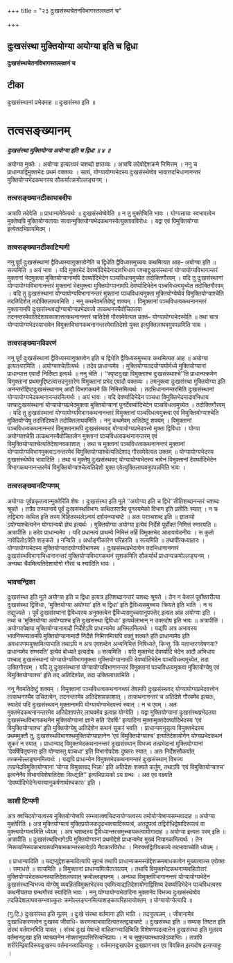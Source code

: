 +++
title = "२३ दुःखसंस्थचेतनविभागस्तल्लक्षणं च"

+++


## दुःखसंस्था मुक्तियोग्या अयोग्या इति च द्विधा

**दुःखसंस्थचेतनविभागस्तल्लक्षणं च**

## **टीका**

दुःखसंस्थानां प्रभेदमाह ॥ दुःखसंस्था इति ॥

# **तत्वसङ्ख्यानम्**

***दुःखसंस्था मुक्तियोग्या अयोग्या इति च द्विधा ॥ ४ ॥***

अयोग्या मुक्तेः । अयोग्या इत्यतःपरं चशब्दो ज्ञातव्यः । अत्रापि तदेवोद्देशक्रमे निमित्तम् । ननु च प्राधान्याद्विमुक्तभेदः प्रथमं वक्तव्यः । सत्यं, योग्यायोग्यभेदस्य दुःखसंस्थेष्वेव भावात्तदभिधानानन्तरं मुक्तियोग्यभेदकथनस्य सौकर्यात्क्रमोल्लङ्घनम् ।

### **तत्वसङ्ख्यानटीकाभावदीपः**

अत्रापि तदेवेति ॥ प्राधान्यमेवेत्यर्थः ॥ दुःखसंस्थेष्वेवेति ॥ न तु मुक्तेष्विति भावः । योग्यतायाः स्वभावत्वेन मुक्तेष्वपि मुक्तियोग्यतायाः सत्वान्मुक्तियोग्यभेदकथनस्येत्युक्तावविरोधः । यद्वा एवं विमुक्तियोग्या इत्येतदभिप्रायमिदम् ।

### **तत्वसङ्ख्यानटीकाटिप्पणी**

ननु पूर्वं दुःखसंस्थानां द्वैविध्यस्यानुक्तत्वेनेति च द्विधेति द्वैविध्यसमुच्चयः कथमित्यत आह– अयोग्या इति ॥ सत्यमिति ॥ अयं भावः । यदि मुक्तभेदं देवर्ष्यादिभेदेनादावभिधाय पश्चाद्दुःखसंस्थानां योग्यायोग्यविभागान्तरं मुक्तानां भेदमुक्त्वा मुक्तियोग्यानामपि देवर्ष्यादिभेदेन पञ्चविधत्वमुच्येत तदोक्तिगौरवम् । यदि तु दुःखसंस्थानां योग्यायोग्यविभागानन्तरं मुक्तानां भेदमुक्त्वा मुक्तियोग्यानामपि देवर्ष्यादिभेदेन पञ्चविधत्वमुच्येत तदोक्तिगौरवम् । यदि तु दुःखसंस्थानां योग्यायोग्यविभागानन्तरं मुक्तानां पञ्चविधत्वमुक्ता मुक्तियोग्येष्वेवं विमुक्तियोग्याश्चेति तदतिदिशेत् तदोक्तिलाघवमिति । ननु कथमेवमतिदेष्टुं शक्यम् । विमुक्तानां पञ्चविधत्वकथनानन्तरं मुक्तानामपि दुःखसंस्थवद्योग्यायोग्यप्रभेदवत्त्वे तत्कथनस्यैवोचिततया तदनन्तरमेवातिदेशावकाशात्तत्कथनानन्तरं चातिदेशे गौरवमेवेत्यत उक्तं– योग्यायोग्यभेदस्येति ॥ तथा चात्र योग्यायोग्यभेदस्याभावेन विमुक्तविभागकथनानन्तरमेवातिदेशो युक्त इत्युक्तिलाघवमुपपन्नमिति भावः ।

### **तत्वसङ्ख्यानविवरणं**

ननु पूर्वं दुःखसंस्थानां द्वैविध्यस्यानुक्तत्वेन इति च द्विधेति द्वैविध्यसमुच्चयः कथमित्यत आह ॥ अयोग्या इत्यतःपरमिति । अयोग्याश्चेतीत्यर्थः । तदेव प्राधान्यमेव । मुक्तियोग्यतदयोग्ययोर्मध्ये मुक्तियोग्यानां प्राधान्यात्त एवादौ निर्दिष्टा इत्यर्थः ॥ ननु चेति । ‘‘स्पृष्टदुःखा विमुक्ताश्च दुःखसंस्थाश्चे’’ति प्राधान्यक्रमेण विमुक्तानां प्रथममुद्दिष्टत्वात्तदनुसारेण विमुक्तानां प्रभेद एवादौ वक्तव्यः । तमनुक्त्वा दुःखसंस्था मुक्तियोग्या इति अनन्तरोद्दिष्टदुःखसंस्थानाम् आदौ विभागकथने किं निमित्तमित्यर्थः । तदभिधानानन्तरमिति दुःखसंस्थानां योग्यायोग्यभेदकथनानन्तरमित्यर्थः । अयं भावः । यदि देवर्ष्यादिभेदेन पञ्चधा विमुक्तिभेदमादावभिधाय पश्चादुःखसंस्थानां योग्यायोग्यप्रभेदमुक्त्वा मुक्तियोग्यानां पुनर्देवर्ष्यादिभेदेन पञ्चविधत्वमुच्येत । तदोक्तिगौरवम् । यदि तु दुःखसंस्थानां योग्यायोग्यविभागकथनानन्तरं विमुक्तानां पञ्चविधत्वमुक्त्वा एवं विमुक्तियोग्याश्चेति मुक्तियोग्येषु तदतिदिश्यते तदोक्तिलाघवमिति । ननु कथमेवम् अतिदेष्टुं शक्यम् । विमुक्तानां पञ्चविधत्वकथनानन्तरं विमुक्तानामपि दुःखसंस्थवद् योग्यायोग्यप्रभेदवत्त्वे मुक्ता द्विविधाः । योग्या अयोग्याश्चेति तत्कथनस्यैवोचितत्वेन मुक्तानां पञ्चविधत्वकथनानन्तरम् एवं विमुक्तियोग्याश्चेत्यतिदेशानवकाशात् । तथा च मुक्तानां पञ्चविधत्वकथनानन्तरं मुक्तानां योग्यायोग्यविभागमुक्त्वाऽनन्तरमेवं विमुक्तियोग्याश्चेत्यतिदेशाद् गौरवमेवेत्यत उक्तम् ॥ योग्यायोग्यभेदस्य दुःखसंस्थेष्वेव भावादिति । तथा च मुक्तेषु दुःखसंस्थवद् योग्यायोग्यभेदस्य भावेन विमुक्तानां देवर्ष्यादिभेदेन विभागकथनानन्तरमेवं विमुक्तियोग्याश्चेत्यतिदेशो युक्त एवेत्युक्तिलाघवमुपपन्नमिति भावः ।

### **तत्वसङ्ख्यानटिप्पणम्**

अयोग्याः पूर्वप्रकृतत्वान्मुक्तेरिति शेषः । दुःखसंस्था इति मूले ‘‘अयोग्या इति च द्विधे’’तीतिशब्दानन्तरं चशब्दः श्रूयते । तत्रैव तस्यान्वये पूर्वं दुःखसंस्थविभागः कथितस्तत्रैव पुनरयमेको विभाग इति प्रतीतिः स्यात् । न च तद्विभागः कथित इति तस्य विहितस्थलेऽन्वयं दर्शयन्व्याचष्टे ॥ अतः परञ्चशब्द इति ॥ ज्ञातव्यो ऽयोग्याश्चेत्यनेन योग्यान्वयो ज्ञेय इत्यर्थः । मुक्तियोग्या अयोग्या इत्येवं निर्देशे पूर्वोक्तं निमित्तं स्मारयति ॥ अत्रापीति ॥ तदेव प्राधान्यमेव । यदि प्रधानत्वं प्राथम्ये निमित्तं तर्हि विमुक्तभेद आदावावेदनीयः । स कुतो नावेदितोऽत्रेति शङ्कते ॥ नन्विति ॥ अर्धाङ्गीकारेण परिहरति ॥ सत्यमिति ॥ तथापीत्यध्याहारः । योग्यायोग्यभेदस्य मुक्तियोग्यतदयोग्यविभागस्य । दुःखसंस्थप्रभेदत्वेन तदभिधानानन्तरं दुःखसंस्थविभागाभिधानानन्तरं मुक्तियोग्यविभागकथनं सुशकमिति सौकर्यार्थं प्राधान्यक्रमोल्लङ्घनम् । अन्यथा चैवमित्यतिदेशायोगो गौरवं च स्यादिति भावः ।

### **भावचन्द्रिका**

दुःखसंस्था इति मूले अयोग्या इति च द्विधा इत्यत्र इतिशब्दानन्तरं चशब्दः श्रूयते । तेन न केवलं पूर्वोक्तरीत्या दुःखसंस्था द्विविधाः, ‘मुक्तियोग्या अयोग्या’ इति च द्विधा’ इति द्वैविध्यसमुच्चयः क्रियते इति भाति । न च तद्युज्यते । पूर्वं दुःखसंस्थानां द्वैविध्यस्य अनुक्तत्वेन द्वैविध्यसमुच्चयानुपपत्तेर् इत्यत आह अयोग्या इति । तथा च ‘मुक्तियोग्या अयोग्याश्च इति दुःखसंस्था द्विविधाः’ इत्यर्थलाभान् न उक्तदोष इति भावः ॥ अत्रापीति । अयोग्यापेक्षया मुक्तियोग्यानामादौ निर्देशेऽपि प्राधान्यमेव अभिमतमित्यर्थः । यद्यपि अत्र अभावस्य भावनिरूप्यत्वमपि मुक्तियोग्यानामादौ निर्देशे निमित्तमित्यपि वक्तुं शक्यते इति प्राधान्यमेव इति अवधारणमयुक्तमित्याभाति तथाऽपि न अत्र एवशब्देन अन्यनिमित्तं निषिध्यते, किन्तु ‘किं मतान्तरगवेषणया? प्राधान्यमेव सम्भवति’ इत्येवं बोध्यते इत्यदोषः ॥ सत्यमिति । यदि मुक्तभेदं देवर्ष्यादि भेदेन आदौ अभिधाय पश्चाद् दुःखसंस्थानां योग्यायोग्यविभागमुक्त्वा मुक्तियोग्यानामपि देवर्ष्यादिभेदेन पञ्चविधत्वमुच्येत, तदा उक्तिगौरवम् । यदि तु दुःखसंस्थानां योग्यायोग्यविभागानन्तरं विमुक्तानां पञ्चविधत्वमुक्त्वा मुक्तियोग्येषु एवं विमुक्तियोग्याश्च’ इति तद् अतिदिश्येत, तदा उक्तिलाघवमिति ।

ननु नैवमतिदेष्टुं शक्यम् । विमुक्तानां पञ्चविधत्वकथनानन्तरं तेषामपि दुःखसंस्थवद् योग्यायोग्यप्रभेदवत्त्वेन तत्कथनस्यैव उचितत्वेन, तदनन्तरमेव अतिदेशावकाशात् । तत्कथनानन्तरं च अतिदेशे गौरवमेव इत्यतः, स्यादेवं यदि दुःखसंस्थवन् मुक्तानामपि योग्यायोग्यभेदवत्त्वं स्यात् । न च एवम् । अतः मुक्तभेदकथनानन्तरमेव अतिदेशापत्तेर् लाघवमेव इत्याह योग्येति । यद्वा मुक्तियोग्यानां दुःखसंस्थप्रभेदतया दुःखसंस्थविभागकथनेन मुक्तियोग्यानां ज्ञाने सति ‘देवर्षिः’ इत्यादिना मुक्तामुक्तदेवर्ष्यादिभेदस्य ‘एवं विमुक्तियोग्याश्च’ इति मुक्तियोग्येषु अतिदेशेन कथनं सुकरं भवति । प्राधान्यमनुसृत्य विमुक्तभेदस्य प्रथममुक्तौ तु, दुःखसंस्थविभागस्थमुक्तियोग्याज्ञानेन ‘एवं विमुक्तियोग्याश्च’ इत्यतिदेशायोगेन योग्यप्रभेदकथनं सुकरं न स्यात् । प्राधान्याद् विमुक्तभेदकथनानन्तरं दुःखसंस्थान् विभज्य तत्प्रभेदानां मुक्तियोग्यानां ‘देवर्षिपितृपनरा इति योग्यास्तु पञ्चधा’ इति विभागोपदेशः दुष्करः स्यात् । अतः निर्देशसौकर्यात् तत्क्रमोल्लङ्घनमित्यर्थः । यद्यपि प्राधान्येन विमुक्तभेदकथनानन्तरं दुःखसंस्थान् विभज्य तत्प्रभेदविमुक्तियोग्यानां ‘योग्या विमुक्तवद् भिन्नाः’ इति अतिदेशः शक्यते कर्तुम्, तथाऽपि ‘एवं विमुक्तियोग्याश्च’ इत्यनेनैव विभागविशेषातिदेशः सिध्द्यति’’ इत्यभिप्रायको ऽयं ग्रन्थः । अत एव वक्ष्यति ‘देवर्ष्यादिभेदेनेत्यस्यानुकर्षणार्थश्चकारः’ इति ।

### **काशी टिप्पणी**

अत्र क्वचिदयोग्यत्वस्य मुक्तियोग्येष्वपि सम्भवात्क्वचिदप्ययोग्यत्वस्य तमोयोग्येष्वप्यसम्भवादाह ॥ अयोग्या मुक्तेरिति ॥ अत्र मुक्तियोग्यत्वं मुक्तिप्रयोजकदृढभक्त्यादिरूपत्वं, अतद्रूपत्वं तद्विरोधिद्वेषादिरूपत्वं वा मुक्त्ययोग्यत्वमिति ध्येयम् । अत्र चशब्दस्य द्वैविध्यान्तरसमुच्चायकत्वायोगादाह ॥ अयोग्या इत्यतः परम् इति ॥ अत्रापीति ॥ दुःखसंस्थविभागेऽपि मुक्तियोग्यानां प्रथमोद्देशे प्राधान्यमेव मुख्यं नियामकमित्यर्थः । तेन निरूप्यनिरूपकभावरूपनियामकान्तरसत्वेऽपि नैवकारविरोधः । निरुक्तद्वितीयकल्पे तदभावाच्चेति ध्येयम् ।

॥ प्राधान्यादिति ॥ यद्यप्युद्देशक्रमादित्यापि सुवचं तथापि प्राधान्यक्रमस्योद्देशक्रमबाधकत्वेन मुख्यत्वात्स एवोक्तः । समाधत्ते ॥ सत्यमिति ॥ विमुक्तानां प्राधान्यमित्येतत्सत्यम् । तथापि विमुक्तभेदकथनाव्यवहितोत्तरं मुक्तियोग्यभेदकथनस्यातिदेशलघवात् क्रमोल्लङ्घनम् । अन्यथा विमुक्तविभागानन्तरं योग्यायोग्यभेदेन दुःखसंस्थान्विभज्य योग्येषु व्यवहितविमुक्तभेदस्य एवमित्याद्यतिदेशायोगाद्विशिष्य देवर्ष्यादिभेदेन पञ्चविधत्वस्य कथनीयतया ग्रन्थगौरवं स्यादिति भावः । ननु योग्यायोग्यभेदादिना मुक्तानेव विभज्य दुःखसंस्थेष्वेव तदतिदेशलाघवसम्भवात्कुतः क्रमोल्लङ्घनमित्याशङ्कापरिहारायोक्तम् ॥ योग्यायोग्येत्यादि ॥

(गु.टि.) दुःखसंस्था इति मूलम् ॥ दुःखे संस्था वर्तमाना इति भाति । तदनुपपन्नम् । जीवानामेव दुःखाधिकरणत्वेन दुःखस्य जीवाधि- करणत्वाभावादित्यतस्तद्व्याचष्टे ॥ दुःखसंस्था इति ॥ सम्यक् तिष्टत इति संस्थं वर्तमानमिति यावत् । संस्थं दुःखं येषान्ते वाहिताग्न्यादिष्विति विशेषणपदत्वात्तेन दुःखसंस्था इति मूलस्य वर्तमानदुःखा इति व्याख्यानेन नोक्तानुपपत्तिरित्यभिप्रायः । न च सुषुप्त्यवस्थापन्नेऽव्याप्तिः । तत्रापि शरीरेन्द्रियादिरूपदुःखस्य वर्तमानत्वादित्याहुः । वर्तमानदुःखपदेन दुःखप्रागभाव एव विवक्षित इत्यदोष इत्यप्याहुः ।

